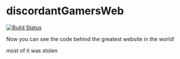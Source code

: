 # discordantGamersWeb
[![Build Status](https://travis-ci.org/DrewBarrett/discordantGamersWeb.svg?branch=master)](https://travis-ci.org/DrewBarrett/discordantGamersWeb)

Now you can see the code behind the greatest website in the world!

most of it was stolen
